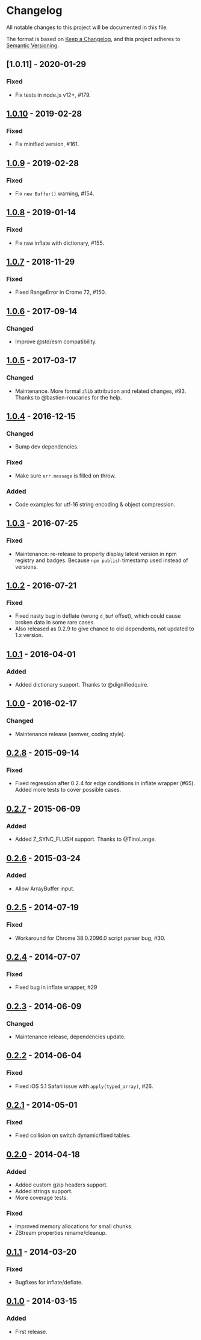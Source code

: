 # Changelog

All notable changes to this project will be documented in this file.

The format is based on [Keep a Changelog](https://keepachangelog.com/en/1.0.0/), and this project
adheres to [Semantic Versioning](https://semver.org/spec/v2.0.0.html).

## [1.0.11] - 2020-01-29

### Fixed

- Fix tests in node.js v12+, #179.

## [1.0.10] - 2019-02-28

### Fixed

- Fix minified version, #161.

## [1.0.9] - 2019-02-28

### Fixed

- Fix `new Buffer()` warning, #154.

## [1.0.8] - 2019-01-14

### Fixed

- Fix raw inflate with dictionary, #155.

## [1.0.7] - 2018-11-29

### Fixed

- Fixed RangeError in Crome 72, #150.

## [1.0.6] - 2017-09-14

### Changed

- Improve @std/esm compatibility.

## [1.0.5] - 2017-03-17

### Changed

- Maintenance. More formal `zlib` attribution and related changes, #93. Thanks to @bastien-roucaries
  for the help.

## [1.0.4] - 2016-12-15

### Changed

- Bump dev dependencies.

### Fixed

- Make sure `err.message` is filled on throw.

### Added

- Code examples for utf-16 string encoding & object compression.

## [1.0.3] - 2016-07-25

### Fixed

- Maintenance: re-release to properly display latest version in npm registry and badges.
  Because `npm publish` timestamp used instead of versions.

## [1.0.2] - 2016-07-21

### Fixed

- Fixed nasty bug in deflate (wrong `d_buf` offset), which could cause broken data in some rare
  cases.
- Also released as 0.2.9 to give chance to old dependents, not updated to 1.x version.

## [1.0.1] - 2016-04-01

### Added

- Added dictionary support. Thanks to @dignifiedquire.

## [1.0.0] - 2016-02-17

### Changed

- Maintenance release (semver, coding style).

## [0.2.8] - 2015-09-14

### Fixed

- Fixed regression after 0.2.4 for edge conditions in inflate wrapper (#65). Added more tests to
  cover possible cases.

## [0.2.7] - 2015-06-09

### Added

- Added Z_SYNC_FLUSH support. Thanks to @TinoLange.

## [0.2.6] - 2015-03-24

### Added

- Allow ArrayBuffer input.

## [0.2.5] - 2014-07-19

### Fixed

- Workaround for Chrome 38.0.2096.0 script parser bug, #30.

## [0.2.4] - 2014-07-07

### Fixed

- Fixed bug in inflate wrapper, #29

## [0.2.3] - 2014-06-09

### Changed

- Maintenance release, dependencies update.

## [0.2.2] - 2014-06-04

### Fixed

- Fixed iOS 5.1 Safari issue with `apply(typed_array)`, #26.

## [0.2.1] - 2014-05-01

### Fixed

- Fixed collision on switch dynamic/fixed tables.

## [0.2.0] - 2014-04-18

### Added

- Added custom gzip headers support.
- Added strings support.
- More coverage tests.

### Fixed

- Improved memory allocations for small chunks.
- ZStream properties rename/cleanup.

## [0.1.1] - 2014-03-20

### Fixed

- Bugfixes for inflate/deflate.

## [0.1.0] - 2014-03-15

### Added

- First release.

[1.0.10]: https://github.com/nodeca/pako/compare/1.0.10...1.0.11

[1.0.10]: https://github.com/nodeca/pako/compare/1.0.9...1.0.10

[1.0.9]: https://github.com/nodeca/pako/compare/1.0.8...1.0.9

[1.0.8]: https://github.com/nodeca/pako/compare/1.0.7...1.0.8

[1.0.7]: https://github.com/nodeca/pako/compare/1.0.6...1.0.7

[1.0.6]: https://github.com/nodeca/pako/compare/1.0.5...1.0.6

[1.0.5]: https://github.com/nodeca/pako/compare/1.0.4...1.0.5

[1.0.4]: https://github.com/nodeca/pako/compare/1.0.3...1.0.4

[1.0.3]: https://github.com/nodeca/pako/compare/1.0.2...1.0.3

[1.0.2]: https://github.com/nodeca/pako/compare/1.0.1...1.0.2

[1.0.1]: https://github.com/nodeca/pako/compare/1.0.0...1.0.1

[1.0.0]: https://github.com/nodeca/pako/compare/0.2.8...1.0.0

[0.2.8]: https://github.com/nodeca/pako/compare/0.2.7...0.2.8

[0.2.7]: https://github.com/nodeca/pako/compare/0.2.6...0.2.7

[0.2.6]: https://github.com/nodeca/pako/compare/0.2.5...0.2.6

[0.2.5]: https://github.com/nodeca/pako/compare/0.2.4...0.2.5

[0.2.4]: https://github.com/nodeca/pako/compare/0.2.3...0.2.4

[0.2.3]: https://github.com/nodeca/pako/compare/0.2.2...0.2.3

[0.2.2]: https://github.com/nodeca/pako/compare/0.2.1...0.2.2

[0.2.1]: https://github.com/nodeca/pako/compare/0.2.0...0.2.1

[0.2.0]: https://github.com/nodeca/pako/compare/0.1.1...0.2.0

[0.1.1]: https://github.com/nodeca/pako/compare/0.1.0...0.1.1

[0.1.0]: https://github.com/nodeca/pako/releases/tag/0.1.0
